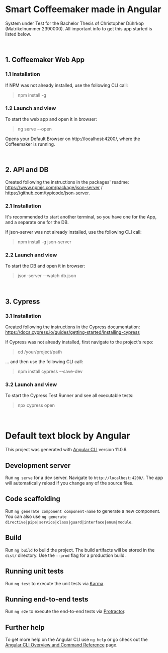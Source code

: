 # Smart Coffeemaker made in Angular

System under Test for the  Bachelor Thesis of Christopher Dührkop (Matrikelnummer 2390000). All important info to get this app started is listed below.  

<br/>

## 1. Coffeemaker Web App 

### 1.1 Installation

If NPM was not already installed, use the following CLI call: 
> npm install -g

### 1.2 Launch and view

To start the web app and open it in browser: 
> ng serve --open  

Opens your Default Browser on http://localhost:4200/, where the Coffeemaker is running.  

<br/>

## 2. API and DB

Created following the instructions in the packages' readme: https://www.npmjs.com/package/json-server / https://github.com/typicode/json-server.

### 2.1 Installation

It's recommended to start another terminal, so you have one for the App, and a separate one for the DB.  

If json-server was not already installed, use the following CLI call: 
> npm install -g json-server

### 2.2 Launch and view

To start the DB and open it in browser: 
> json-server --watch db.json

<br/>

## 3. Cypress  

### 3.1 Installation

Created following the instructions in the Cypress documentation: https://docs.cypress.io/guides/getting-started/installing-cypress  

If Cypress was not already installed, first navigate to the project's repo: 
> cd /your/project/path  

... and then use the following CLI call: 
> npm install cypress --save-dev

### 3.2 Launch and view

To start the Cypress Test Runner and see all executable tests: 
> npx cypress open 

<br/>

# Default text block by Angular

This project was generated with [Angular CLI](https://github.com/angular/angular-cli) version 11.0.6.

## Development server

Run `ng serve` for a dev server. Navigate to `http://localhost:4200/`. The app will automatically reload if you change any of the source files.

## Code scaffolding

Run `ng generate component component-name` to generate a new component. You can also use `ng generate directive|pipe|service|class|guard|interface|enum|module`.

## Build

Run `ng build` to build the project. The build artifacts will be stored in the `dist/` directory. Use the `--prod` flag for a production build.

## Running unit tests

Run `ng test` to execute the unit tests via [Karma](https://karma-runner.github.io).

## Running end-to-end tests

Run `ng e2e` to execute the end-to-end tests via [Protractor](http://www.protractortest.org/).

## Further help

To get more help on the Angular CLI use `ng help` or go check out the [Angular CLI Overview and Command Reference](https://angular.io/cli) page.
